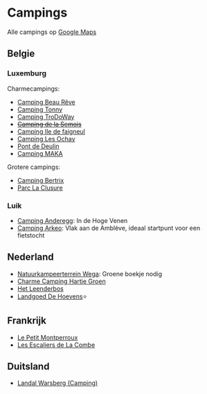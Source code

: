 # Campings

Alle campings op [Google Maps](https://goo.gl/maps/dnb5gT7vBbji5F5i6)

## Belgie

### Luxemburg

Charmecampings:

* [Camping Beau Rêve](https://www.camping-beaureve.be)
* [Camping Tonny](https://www.campingtonny.be)
* [Camping TroDoWay](https://www.trodoway.be)
* ~~[Camping de la Semois](https://campingdelasemois.be)~~
* [Camping Ile de faigneul](https://www.iledefaigneul.com)
* [Camping Les Ochay](http://www.campinglesochay.be/)
* [Pont de Deulin](https://pontdedeulin.be)
* [Camping MAKA](https://www.campingmaka.be/)

Grotere campings:

* [Camping Bertrix](https://www.campingbertrix.be)
* [Parc La Clusure](https://www.parclaclusure.be)

### Luik

* [Camping Anderegg](http://www.campinganderegg.be): In de Hoge Venen
* [Camping Arkeo](https://nl.arkeo.be): Vlak aan de Amblève, ideaal startpunt voor een fietstocht

## Nederland

* [Natuurkampeerterrein Wega](https://www.natuurkampeerterreinweert.nl): Groene boekje nodig
* [Charme Camping Hartje Groen](https://www.hartjegroen.com)
* [Het Leenderbos](https://www.logerenbijdeboswachter.nl/kamperen/leenderbos)
* [Landgoed De Hoevens](https://dehoevens.nl):star:

## Frankrijk

* [Le Petit Montperroux](https://www.lepetitmontperroux.com)
* [Les Escaliers de La Combe](https://www.lesescaliers.com)

## Duitsland

* [Landal Warsberg (Camping)](https://www.landal.be/parken/warsberg/camping)
